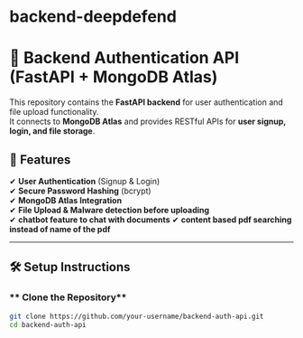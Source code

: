 # backend-deepdefend

# 🚀 Backend Authentication API (FastAPI + MongoDB Atlas)

This repository contains the **FastAPI backend** for user authentication and file upload functionality.  
It connects to **MongoDB Atlas** and provides RESTful APIs for **user signup, login, and file storage**.  

## 📌 Features
✔ **User Authentication** (Signup & Login)  
✔ **Secure Password Hashing** (bcrypt)  
✔ **MongoDB Atlas Integration**  
✔ **File Upload & Malware detection before uploading**  
✔ **chatbot feature to chat with documents**
✔ **content based pdf searching instead of name of the pdf** 

---

## 🛠️ Setup Instructions

### ** Clone the Repository**
```bash
git clone https://github.com/your-username/backend-auth-api.git
cd backend-auth-api



